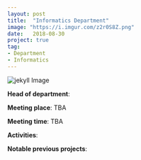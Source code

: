```yaml
---
layout: post
title:  "Informatics Department"
image: "https://i.imgur.com/z2r0S8Z.png"
date:   2018-08-30
project: true
tag:
- Department
- Informatics
---
```

![jekyll Image](https://i.imgur.com/z2r0S8Z.png)


**Head of department**:

**Meeting place**: TBA

**Meeting time**: TBA

**Activities**:

**Notable previous projects**:

